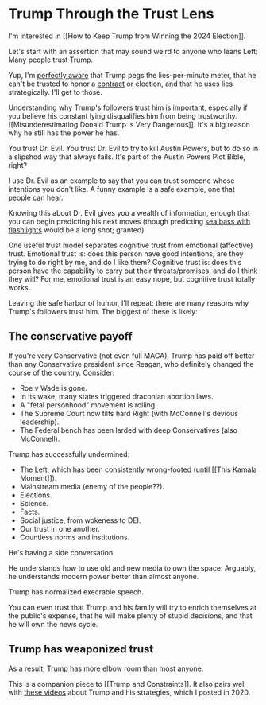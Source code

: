 # Trump Through the Trust Lens

I'm interested in [[How to Keep Trump from Winning the 2024 Election]].  

Let's start with an assertion that may sound weird to anyone who leans Left: Many people trust Trump. 

Yup, I'm [perfectly aware](https://bra.in/9qaY2m) that Trump pegs the lies-per-minute meter, that he can't be trusted to honor a [contract](https://bra.in/3jk3Ew) or election, and that he uses lies strategically. I'll get to those. 

Understanding why Trump's followers trust him is important, especially if you believe his constant lying disqualifies him from being trustworthy. [[Misunderestimating Donald Trump Is Very Dangerous]]. It's a big reason why he still has the power he has. 

You trust Dr. Evil. You trust Dr. Evil to try to kill Austin Powers, but to do so in a slipshod way that always fails. It's part of the Austin Powers Plot Bible, right? 

I use Dr. Evil as an example to say that you can trust someone whose intentions you don't like. A funny example is a safe example, one that people can hear. 

Knowing this about Dr. Evil gives you a wealth of information, enough that you can begin predicting his next moves (though predicting [sea bass with flashlights](https://www.youtube.com/watch?v=INFavIUmhcE) would be a long shot; granted). 

One useful trust model separates cognitive trust from emotional (affective) trust. Emotional trust is: does this person have good intentions, are they trying to do right by me, and do I like them? Cognitive trust is: does this person have the capability to carry out their threats/promises, and do I think they will? For me, emotional trust is an easy nope, but cognitive trust totally works. 

Leaving the safe harbor of humor, I'll repeat: there are many reasons why Trump's followers trust him. The biggest of these is likely:
## The conservative payoff 

If you're very Conservative (not even full MAGA), Trump has paid off better than any Conservative president since Reagan, who definitely changed the course of the country. Consider:
- Roe v Wade is gone. 
- In its wake, many states triggered draconian abortion laws. 
- A "fetal personhood" movement is rolling. 
- The Supreme Court now tilts hard Right (with McConnell's devious leadership). 
- The Federal bench has been larded with deep Conservatives (also McConnell). 

Trump has successfully undermined: 
- The Left, which has been consistently wrong-footed (until [[This Kamala Moment]]). 
- Mainstream media (enemy of the people??). 
- Elections. 
- Science. 
- Facts. 
- Social justice, from wokeness to DEI. 
- Our trust in one another. 
- Countless norms and institutions. 

He's having a side conversation. 

He understands how to use old and new media to own the space. Arguably, he understands modern power better than almost anyone. 

Trump has normalized execrable speech. 

You can even trust that Trump and his family will try to enrich themselves at the public's expense, that he will make plenty of stupid decisions, and that he will own the news cycle. 
## Trump has weaponized trust 



As a result, Trump has more elbow room than most anyone. 


This is a companion piece to [[Trump and Constraints]]. It also pairs well with [these videos](https://www.youtube.com/playlist?list=PLreQNsM8LqWAJFWfH3UCRo3QLxV8-wtol) about Trump and his strategies, which I posted in 2020. 
 